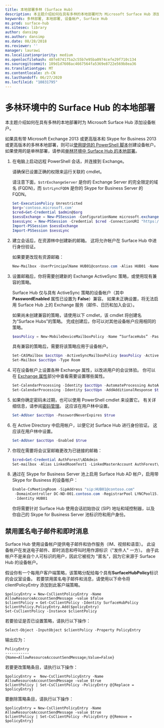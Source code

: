 ```yaml
---
title: 本地部署多林 (Surface Hub)
description: 本主题介绍如何在具有多林的本地部署时为 Microsoft Surface Hub 添加设备帐户。
keywords: 多林部署, 本地部署, 设备帐户, Surface Hub
ms.prod: surface-hub
ms.sitesec: library
author: dansimp
ms.author: dansimp
ms.date: 08/28/2018
ms.reviewer: ''
manager: laurawi
ms.localizationpriority: medium
ms.openlocfilehash: 48fe874175a2c55b7e95ba0974cefe29f710c134
ms.sourcegitcommit: 109d1d7608ac4667564fa5369e8722e569b8ea36
ms.translationtype: MT
ms.contentlocale: zh-CN
ms.lasthandoff: 06/27/2020
ms.locfileid: "10831795"
---
```

# 多林环境中的 Surface Hub 的本地部署


本主题介绍如何在具有多林的本地部署时为 Microsoft Surface Hub 添加设备帐户。

如果具有带 Microsoft Exchange 2013 或更高版本和 Skype for Business 2013 或更高版本的多林本地部署，则可以[使用提供的 PowerShell 脚本](appendix-a-powershell-scripts-for-surface-hub.md#create-on-premises-ps-scripts)创建设备帐户。 如果使用的是单林部署，请参阅[单林环境中 Surface Hub 的本地部署](on-premises-deployment-surface-hub-device-accounts.md)。

1.  在电脑上启动远程 PowerShell 会话，并连接到 Exchange。

    请确保已设置正确的权限来运行关联的 cmdlet。

    请注意下面，`$strExchangeServer` 是你的 Exchange Server 的完全限定的域名 (FQDN)，而 `$strLyncFQDN` 是你的 Skype for Business Server 的 FQDN。

    ```PowerShell
    Set-ExecutionPolicy Unrestricted
    $org='contoso.microsoft.com'
    $cred=Get-Credential $admin@$org
    $sessExchange = New-PSSession -ConfigurationName microsoft.exchange -Credential $cred -AllowRedirection -Authentication Kerberos -ConnectionUri "http://$strExchangeServer/powershell" -WarningAction SilentlyContinue
    $sessLync = New-PSSession -Credential $cred -ConnectionURI "https://$strLyncFQDN/OcsPowershell" -AllowRedirection -WarningAction SilentlyContinue
    Import-PSSession $sessExchange
    Import-PSSession $sessLync
    ```

2.  建立会话后，在资源林中创建新的邮箱。 这将允许帐户在 Surface Hub 中进行身份验证。

    如果要更改现有资源邮箱：

    ```PowerShell
    New-Mailbox -UserPrincipalName HUB01@contoso.com -Alias HUB01 -Name "Hub-01"
    ```

3.  设置邮箱后，你将需要创建新的 Exchange ActiveSync 策略，或使用现有兼容的策略。

    Surface Hub 仅与具有 ActiveSync 策略的设备帐户（其中 **PasswordEnabled** 属性已设置为 **False**）兼容。 如果未正确设置，将无法启用 Surface Hub 上的 Exchange 服务（邮件、日历和加入会议）。

    如果尚未创建兼容的策略，请使用以下 cmdlet，该 cmdlet 将创建名为“Surface Hubs”的策略。 完成创建后，你可以对其他设备帐户应用相同的策略。

    ```PowerShell
    $easPolicy = New-MobileDeviceMailboxPolicy -Name “SurfaceHubs” -PasswordEnabled $false
    ```

    具有兼容的策略后，需要将该策略应用于设备帐户。 

    ```PowerShell
    Set-CASMailbox $acctUpn -ActiveSyncMailboxPolicy $easPolicy -ActiveSyncEnabled $true
    Set-Mailbox $acctUpn -Type Room
    ```

4.  可在设备帐户上设置各种 Exchange 属性，以改进用户的会议体验。 你可以在 [Exchange 属性](exchange-properties-for-surface-hub-device-accounts.md)部分中查看需要设置哪些属性。

    ```PowerShell
    Set-CalendarProcessing -Identity $acctUpn -AutomateProcessing AutoAccept -AddOrganizerToSubject $false –AllowConflicts $false –DeleteComments $false -DeleteSubject $false -RemovePrivateProperty $false
    Set-CalendarProcessing -Identity $acctUpn -AddAdditionalResponse $true -AdditionalResponse "This is a Surface Hub room!"
    ```

5.  如果你确定密码未过期，也可以使用 PowerShell cmdlet 来设置它。 有关详细信息，请参阅[密码管理](password-management-for-surface-hub-device-accounts.md)。 这应该在用户林中设置。

    ```PowerShell
    Set-AdUser $acctUpn -PasswordNeverExpires $true
    ```

6.  在 Active Directory 中启用帐户，以便它对 Surface Hub 进行身份验证。 这应该在用户林中设置。

    ```PowerShell
    Set-AdUser $acctUpn -Enabled $true
    ```

6. 你现在需要将会议室邮箱更改为已链接的邮箱：

    ```PowerShell
    $cred=Get-Credential AuthForest\ADAdmin
    Set-mailbox -Alias LinkedRoomTest1 -LinkedMasterAccount AuthForest\LinkedRoomTest1 -LinkedDomainController AuthForest-4939.AuthForest.extest.contoso.com -Name LinkedRoomTest1 -LinkedCredential $cred -Identity LinkedRoomTest1
    ```

7.  通过在 Skype for Business Server 池上启用 Surface Hub AD 帐户，启用带 Skype for Business 的设备帐户：

    ```PowerShell
    Enable-CsMeetingRoom -SipAddress "sip:HUB01@contoso.com"
     -DomainController DC-ND-001.contoso.com -RegistrarPool LYNCPool15.contoso.com
     -Identity HUB01
    ```

    你将需要针对 Surface Hub 使用会话初始协议 (SIP) 地址和域控制器，以及你自己的 Skype for Business Server 池标识符和用户身份。


## 禁用匿名电子邮件和即时消息



Surface Hub 使用设备帐户提供电子邮件和协作服务（IM、视频和语音）。 此设备帐户在发送电子邮件、即时消息和呼叫时用作源标识（"发件人" 一方）。 由于此帐户不是来自个人可标识的用户，因此它被视为 "匿名"，因为它来源于 Surface Hub 的设备帐户。  

假设你有一个每用户客户端策略，该策略分配给每个具有**SurfaceHubPolicy**标识的会议室设备。 若要禁用匿名电子邮件和消息，请使用以下命令将 clientPolicyEntry 添加到此客户端策略。

```
$policyEntry = New-CsClientPolicyEntry -Name AllowResourceAccountSendMessage -value $false
$clientPolicy = Get-CsClientPolicy -Identity SurfaceHubPolicy
$clientPolicy.PolicyEntry.Add($policyEntry)
Set-CsClientPolicy -Instance $clientPolicy
```

若要验证是否已设置策略，请执行以下操作：

```
Select-Object -InputObject $clientPolicy -Property PolicyEntry
```

输出应为：

```
PolicyEntry
-----------
{Name=AllowResourceAccountSendMessage;Value=False}
```
    
    
若要更改策略条目，请执行以下操作：

```
$policyEntry =  New-CsClientPolicyEntry -Name AllowResourceAccountSendMessage -value $true
$clientPolicy | Set-CsClientPolicy -PolicyEntry @{Replace = $policyEntry}
``` 
    
要删除策略条目，请执行以下操作：

```
$policyEntry = New-CsClientPolicyEntry -Name AllowResourceAccountSendMessage -value $true
$clientPolicy | Set-CsClientPolicy -PolicyEntry @{Remove = $policyEntry}
```
 





